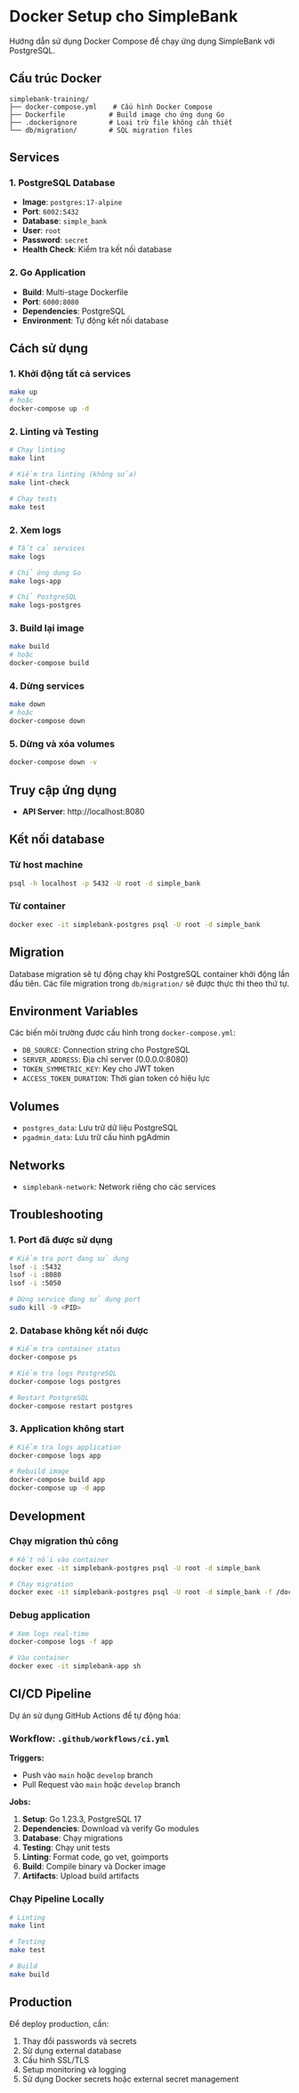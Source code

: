 # Docker Setup cho SimpleBank

Hướng dẫn sử dụng Docker Compose để chạy ứng dụng SimpleBank với PostgreSQL.

## Cấu trúc Docker

```
simplebank-training/
├── docker-compose.yml    # Cấu hình Docker Compose
├── Dockerfile           # Build image cho ứng dụng Go
├── .dockerignore        # Loại trừ file không cần thiết
└── db/migration/        # SQL migration files
```

## Services

### 1. PostgreSQL Database

- **Image**: `postgres:17-alpine`
- **Port**: `6002:5432`
- **Database**: `simple_bank`
- **User**: `root`
- **Password**: `secret`
- **Health Check**: Kiểm tra kết nối database

### 2. Go Application

- **Build**: Multi-stage Dockerfile
- **Port**: `6000:8080`
- **Dependencies**: PostgreSQL
- **Environment**: Tự động kết nối database

## Cách sử dụng

### 1. Khởi động tất cả services

```bash
make up
# hoặc
docker-compose up -d
```

### 2. Linting và Testing

```bash
# Chạy linting
make lint

# Kiểm tra linting (không sửa)
make lint-check

# Chạy tests
make test
```

### 2. Xem logs

```bash
# Tất cả services
make logs

# Chỉ ứng dụng Go
make logs-app

# Chỉ PostgreSQL
make logs-postgres
```

### 3. Build lại image

```bash
make build
# hoặc
docker-compose build
```

### 4. Dừng services

```bash
make down
# hoặc
docker-compose down
```

### 5. Dừng và xóa volumes

```bash
docker-compose down -v
```

## Truy cập ứng dụng

- **API Server**: http://localhost:8080

## Kết nối database

### Từ host machine

```bash
psql -h localhost -p 5432 -U root -d simple_bank
```

### Từ container

```bash
docker exec -it simplebank-postgres psql -U root -d simple_bank
```

## Migration

Database migration sẽ tự động chạy khi PostgreSQL container khởi động lần đầu tiên. Các file migration trong `db/migration/` sẽ được thực thi theo thứ tự.

## Environment Variables

Các biến môi trường được cấu hình trong `docker-compose.yml`:

- `DB_SOURCE`: Connection string cho PostgreSQL
- `SERVER_ADDRESS`: Địa chỉ server (0.0.0.0:8080)
- `TOKEN_SYMMETRIC_KEY`: Key cho JWT token
- `ACCESS_TOKEN_DURATION`: Thời gian token có hiệu lực

## Volumes

- `postgres_data`: Lưu trữ dữ liệu PostgreSQL
- `pgadmin_data`: Lưu trữ cấu hình pgAdmin

## Networks

- `simplebank-network`: Network riêng cho các services

## Troubleshooting

### 1. Port đã được sử dụng

```bash
# Kiểm tra port đang sử dụng
lsof -i :5432
lsof -i :8080
lsof -i :5050

# Dừng service đang sử dụng port
sudo kill -9 <PID>
```

### 2. Database không kết nối được

```bash
# Kiểm tra container status
docker-compose ps

# Kiểm tra logs PostgreSQL
docker-compose logs postgres

# Restart PostgreSQL
docker-compose restart postgres
```

### 3. Application không start

```bash
# Kiểm tra logs application
docker-compose logs app

# Rebuild image
docker-compose build app
docker-compose up -d app
```

## Development

### Chạy migration thủ công

```bash
# Kết nối vào container
docker exec -it simplebank-postgres psql -U root -d simple_bank

# Chạy migration
docker exec -it simplebank-postgres psql -U root -d simple_bank -f /docker-entrypoint-initdb.d/000001_init_schema.up.sql
```

### Debug application

```bash
# Xem logs real-time
docker-compose logs -f app

# Vào container
docker exec -it simplebank-app sh
```

## CI/CD Pipeline

Dự án sử dụng GitHub Actions để tự động hóa:

### Workflow: `.github/workflows/ci.yml`

**Triggers:**

- Push vào `main` hoặc `develop` branch
- Pull Request vào `main` hoặc `develop` branch

**Jobs:**

1. **Setup**: Go 1.23.3, PostgreSQL 17
2. **Dependencies**: Download và verify Go modules
3. **Database**: Chạy migrations
4. **Testing**: Chạy unit tests
5. **Linting**: Format code, go vet, goimports
6. **Build**: Compile binary và Docker image
7. **Artifacts**: Upload build artifacts

### Chạy Pipeline Locally

```bash
# Linting
make lint

# Testing
make test

# Build
make build
```

## Production

Để deploy production, cần:

1. Thay đổi passwords và secrets
2. Sử dụng external database
3. Cấu hình SSL/TLS
4. Setup monitoring và logging
5. Sử dụng Docker secrets hoặc external secret management
